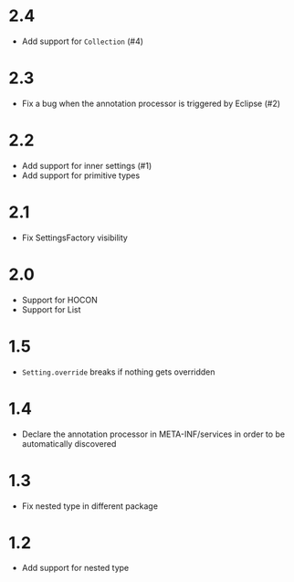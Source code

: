 # 2.4

* Add support for `Collection` (#4)

# 2.3

* Fix a bug when the annotation processor is triggered by Eclipse (#2)

# 2.2

* Add support for inner settings (#1)
* Add support for primitive types

# 2.1

* Fix SettingsFactory visibility

# 2.0

* Support for HOCON
* Support for List

# 1.5

* `Setting.override` breaks if nothing gets overridden

# 1.4

* Declare the annotation processor in META-INF/services in order to be automatically discovered

# 1.3

* Fix nested type in different package

# 1.2

* Add support for nested type